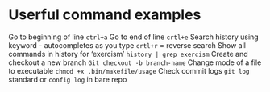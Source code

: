 # Userful command examples

Go to beginning of line
`ctrl+a`
Go to end of line
`crtl+e`
Search history using keyword - autocompletes as you type
`crtl+r` = reverse search
Show all commands in history for ‘exercism’
`history | grep exercism`
Create and checkout a new branch
`Git checkout -b branch-name`
Change mode of a file to executable
`chmod +x .bin/makefile/usage`
Check commit logs
`git log` standard or `config log` in bare repo

